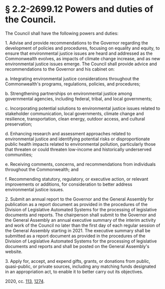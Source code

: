 # § 2.2-2699.12 Powers and duties of the Council.

<p>The Council shall have the following powers and duties:</p><p>1. Advise and provide recommendations to the Governor regarding the development of policies and procedures, focusing on equality and equity, to ensure that environmental justice issues are heard and addressed as the Commonwealth evolves, as impacts of climate change increase, and as new environmental justice issues emerge. The Council shall provide advice and recommendations to the Governor and his cabinet on:</p><p>a. Integrating environmental justice considerations throughout the Commonwealth's programs, regulations, policies, and procedures;</p><p>b. Strengthening partnerships on environmental justice among governmental agencies, including federal, tribal, and local governments;</p><p>c. Incorporating potential solutions to environmental justice issues related to stakeholder communication, local governments, climate change and resilience, transportation, clean energy, outdoor access, and cultural preservation;</p><p>d. Enhancing research and assessment approaches related to environmental justice and identifying potential risks or disproportionate public health impacts related to environmental pollution, particularly those that threaten or could threaten low-income and historically underserved communities;</p><p>e. Receiving comments, concerns, and recommendations from individuals throughout the Commonwealth; and</p><p>f. Recommending statutory, regulatory, or executive action, or relevant improvements or additions, for consideration to better address environmental justice issues.</p><p>2. Submit an annual report to the Governor and the General Assembly for publication as a report document as provided in the procedures of the Division of Legislative Automated Systems for the processing of legislative documents and reports. The chairperson shall submit to the Governor and the General Assembly an annual executive summary of the interim activity and work of the Council no later than the first day of each regular session of the General Assembly starting in 2021. The executive summary shall be submitted as a report document as provided in the procedures of the Division of Legislative Automated Systems for the processing of legislative documents and reports and shall be posted on the General Assembly's website.</p><p>3. Apply for, accept, and expend gifts, grants, or donations from public, quasi-public, or private sources, including any matching funds designated in an appropriation act, to enable it to better carry out its objectives.</p><p>2020, cc. <a href='http://lis.virginia.gov/cgi-bin/legp604.exe?201+ful+CHAP0113'>113</a>, <a href='http://lis.virginia.gov/cgi-bin/legp604.exe?201+ful+CHAP1274'>1274</a>.</p>